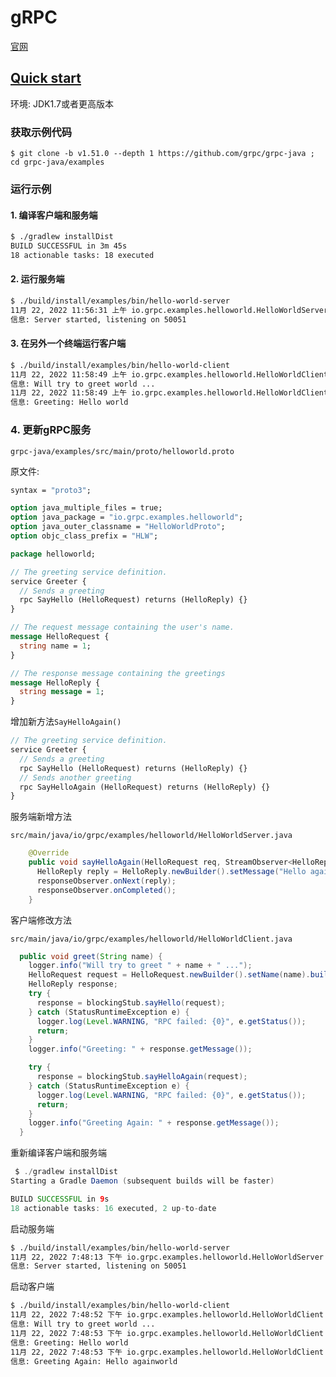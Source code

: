 # gRPC

[官网](https://grpc.io/)

## [Quick start](https://grpc.io/docs/languages/java/quickstart/)

环境: JDK1.7或者更高版本 

### 获取示例代码

`$ git clone -b v1.51.0 --depth 1 https://github.com/grpc/grpc-java ; cd grpc-java/examples`

### 运行示例

#### 1. 编译客户端和服务端

```sh
$ ./gradlew installDist
BUILD SUCCESSFUL in 3m 45s
18 actionable tasks: 18 executed
```

#### 2. 运行服务端

```sh
$ ./build/install/examples/bin/hello-world-server
11月 22, 2022 11:56:31 上午 io.grpc.examples.helloworld.HelloWorldServer start
信息: Server started, listening on 50051
```

#### 3. 在另外一个终端运行客户端

```sh
$ ./build/install/examples/bin/hello-world-client
11月 22, 2022 11:58:49 上午 io.grpc.examples.helloworld.HelloWorldClient greet
信息: Will try to greet world ...
11月 22, 2022 11:58:49 上午 io.grpc.examples.helloworld.HelloWorldClient greet
信息: Greeting: Hello world
```

### 4. 更新gRPC服务

`grpc-java/examples/src/main/proto/helloworld.proto`

原文件:

```protobuf
syntax = "proto3";

option java_multiple_files = true;
option java_package = "io.grpc.examples.helloworld";
option java_outer_classname = "HelloWorldProto";
option objc_class_prefix = "HLW";

package helloworld;

// The greeting service definition.
service Greeter {
  // Sends a greeting
  rpc SayHello (HelloRequest) returns (HelloReply) {}
}

// The request message containing the user's name.
message HelloRequest {
  string name = 1;
}

// The response message containing the greetings
message HelloReply {
  string message = 1;
}
```

增加新方法`SayHelloAgain()`

```protobuf
// The greeting service definition.
service Greeter {
  // Sends a greeting
  rpc SayHello (HelloRequest) returns (HelloReply) {}
  // Sends another greeting
  rpc SayHelloAgain (HelloRequest) returns (HelloReply) {}
}
```

服务端新增方法

`src/main/java/io/grpc/examples/helloworld/HelloWorldServer.java`

```java
    @Override
    public void sayHelloAgain(HelloRequest req, StreamObserver<HelloReply> responseObserver) {
      HelloReply reply = HelloReply.newBuilder().setMessage("Hello again" + req.getName()).build();
      responseObserver.onNext(reply);
      responseObserver.onCompleted();
    }
```

客户端修改方法

`src/main/java/io/grpc/examples/helloworld/HelloWorldClient.java`

```java
  public void greet(String name) {
    logger.info("Will try to greet " + name + " ...");
    HelloRequest request = HelloRequest.newBuilder().setName(name).build();
    HelloReply response;
    try {
      response = blockingStub.sayHello(request);
    } catch (StatusRuntimeException e) {
      logger.log(Level.WARNING, "RPC failed: {0}", e.getStatus());
      return;
    }
    logger.info("Greeting: " + response.getMessage());

    try {
      response = blockingStub.sayHelloAgain(request);
    } catch (StatusRuntimeException e) {
      logger.log(Level.WARNING, "RPC failed: {0}", e.getStatus());
      return;
    }
    logger.info("Greeting Again: " + response.getMessage());
  }
```

重新编译客户端和服务端

```java
 $ ./gradlew installDist
Starting a Gradle Daemon (subsequent builds will be faster)

BUILD SUCCESSFUL in 9s
18 actionable tasks: 16 executed, 2 up-to-date
```

启动服务端

```sh
$ ./build/install/examples/bin/hello-world-server
11月 22, 2022 7:48:13 下午 io.grpc.examples.helloworld.HelloWorldServer start
信息: Server started, listening on 50051
```

启动客户端

```sh
$ ./build/install/examples/bin/hello-world-client
11月 22, 2022 7:48:52 下午 io.grpc.examples.helloworld.HelloWorldClient greet
信息: Will try to greet world ...
11月 22, 2022 7:48:53 下午 io.grpc.examples.helloworld.HelloWorldClient greet
信息: Greeting: Hello world
11月 22, 2022 7:48:53 下午 io.grpc.examples.helloworld.HelloWorldClient greet
信息: Greeting Again: Hello againworld
```

